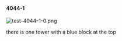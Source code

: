 #### 4044-1
![test-4044-1-0.png](https://github.com/lil-lab/nlvr/raw/master/nlvr/test/images/6/test-4044-1-0.png "test-4044-1-0.png")

there is one tower with a  blue block at the top